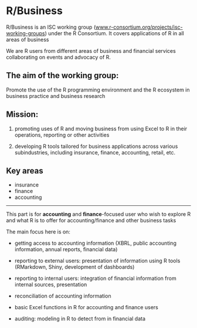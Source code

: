 # R/Business
R/Business is an ISC working group (www.r-consortium.org/projects/isc-working-groups) under the R Consortium. It covers applications of R in all areas of business

We are R users from different areas of business and financial services collaborating on events and advocacy of R.

## The aim of the working group:

Promote the use of the R programming environment and the R ecosystem in business practice and business research

## Mission:

1. promoting uses of R and moving business from using Excel to R in their operations, reporting or other activities

2. developing R tools tailored for business applications across various subindustries, including insurance, finance, accounting, retail, etc.

## Key areas

* insurance
* finance
* accounting

----------------

This part is for **accounting** and **finance**-focused user who wish to explore R and what R is to offer for accounting/finance and other business tasks

The main focus here is on:

- getting access to accounting information (XBRL, public accounting information, annual reports, financial data)

- reporting to external users: presentation of information using R tools (RMarkdown, Shiny, development of dashboards)

- reporting to internal users: integration of financial information from internal sources, presentation

- reconciliation of accounting information

- basic Excel functions in R for accounting and finance users

- auditing: modeling in R to detect from in financial data


